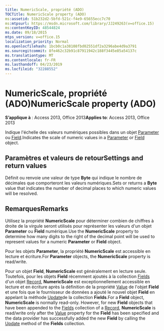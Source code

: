 ```yaml
---
title: NumericScale, propriété (ADO)
TOCTitle: NumericScale property (ADO)
ms:assetid: 51b232d2-5bfd-521c-f4e9-65655ecc7c70
ms:mtpsurl: https://msdn.microsoft.com/library/JJ249263(v=office.15)
ms:contentKeyID: 48544824
ms.date: 09/18/2015
mtps_version: v=office.15
localization_priority: Normal
ms.openlocfilehash: 1bcb0c1a38108fbd02551df2a3296abe4d9a3791
ms.sourcegitcommit: 8fe462c32b91c87911942c188f3445e85a54137c
ms.translationtype: MT
ms.contentlocale: fr-FR
ms.lasthandoff: 04/23/2019
ms.locfileid: "32288552"
---
```

# <a name="numericscale-property-ado"></a><span data-ttu-id="60a4d-102">NumericScale, propriété (ADO)</span><span class="sxs-lookup"><span data-stu-id="60a4d-102">NumericScale property (ADO)</span></span>


<span data-ttu-id="60a4d-103">**S’applique à** : Access 2013, Office 2013</span><span class="sxs-lookup"><span data-stu-id="60a4d-103">**Applies to**: Access 2013, Office 2013</span></span>

<span data-ttu-id="60a4d-104">Indique l'échelle des valeurs numériques possibles dans un objet [Parameter](parameter-object-ado.md) ou [Field](field-object-ado.md).</span><span class="sxs-lookup"><span data-stu-id="60a4d-104">Indicates the scale of numeric values in a [Parameter](parameter-object-ado.md) or [Field](field-object-ado.md) object.</span></span>

## <a name="settings-and-return-values"></a><span data-ttu-id="60a4d-105">Paramètres et valeurs de retour</span><span class="sxs-lookup"><span data-stu-id="60a4d-105">Settings and return values</span></span>

<span data-ttu-id="60a4d-106">Définit ou renvoie une valeur de type **Byte** qui indique le nombre de décimales que comporteront les valeurs numériques.</span><span class="sxs-lookup"><span data-stu-id="60a4d-106">Sets or returns a **Byte** value that indicates the number of decimal places to which numeric values will be resolved.</span></span>

## <a name="remarks"></a><span data-ttu-id="60a4d-107">Remarques</span><span class="sxs-lookup"><span data-stu-id="60a4d-107">Remarks</span></span>

<span data-ttu-id="60a4d-108">Utilisez la propriété **NumericScale** pour déterminer combien de chiffres à droite de la virgule seront utilisés pour représenter les valeurs d'un objet **Parameter** ou **Field** numérique.</span><span class="sxs-lookup"><span data-stu-id="60a4d-108">Use the **NumericScale** property to determine how many digits to the right of the decimal point will be used to represent values for a numeric **Parameter** or **Field** object.</span></span>

<span data-ttu-id="60a4d-109">Pour les objets **Parameter**, la propriété **NumericScale** est accessible en lecture et écriture.</span><span class="sxs-lookup"><span data-stu-id="60a4d-109">For **Parameter** objects, the **NumericScale** property is read/write.</span></span>

<span data-ttu-id="60a4d-p101">Pour un objet **Field**, **NumericScale** est généralement en lecture seule. Toutefois, pour les objets **Field** récemment ajoutés à la collection [Fields](fields-collection-ado.md) d'un objet [Record](record-object-ado.md), **NumericScale** est exceptionnellement accessible en lecture et en écriture après la définition de la propriété [Value](value-property-ado.md) de l'objet **Field** et une fois que le fournisseur de données a ajouté le nouvel objet **Field** en appelant la méthode [Update](update-method-ado.md)de la collection **Fields**.</span><span class="sxs-lookup"><span data-stu-id="60a4d-p101">For a **Field** object, **NumericScale** is normally read-only. However, for new **Field** objects that have been appended to the [Fields](fields-collection-ado.md) collection of a [Record](record-object-ado.md), **NumericScale** is read/write only after the [Value](value-property-ado.md) property for the **Field** has been specified and the data provider has successfully added the new **Field** by calling the [Update](update-method-ado.md) method of the **Fields** collection.</span></span>

